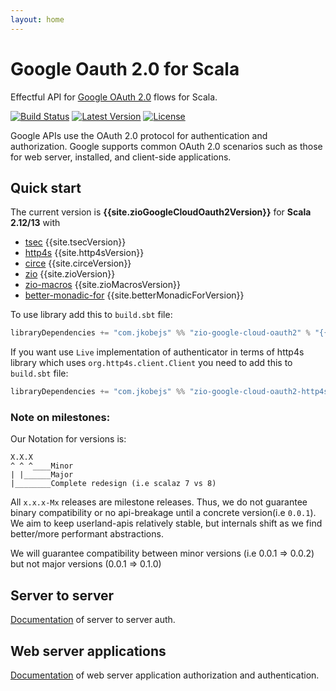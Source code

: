 ```yaml
---
layout: home
---
```


# Google Oauth 2.0 for Scala

Effectful API for [Google OAuth 2.0][google-oauth] flows for Scala.

[![Build Status](https://travis-ci.com/jkobejs/zio-google-cloud-oauth2.svg?branch=master)](https://travis-ci.com/jkobejs/zio-google-cloud-oauth2)
[![Latest Version](https://maven-badges.herokuapp.com/maven-central/io.github.jkobejs/zio-google-cloud-oauth2_2.12/badge.svg)](https://search.maven.org/#search%7Cga%7C1%7Cg%3A"io.github.jkobejs"%20zio-google-cloud-oauth2)
[![License](http://img.shields.io/:license-Apache%202-green.svg)](http://www.apache.org/licenses/LICENSE-2.0.txt)


Google APIs use the OAuth 2.0 protocol for authentication and authorization. Google supports common OAuth 2.0 scenarios
such as those for web server, installed, and client-side applications.

Quick start
------------
The current version is **{{site.zioGoogleCloudOauth2Version}}** for **Scala 2.12/13** with
- [tsec][tsec] {{site.tsecVersion}}
- [http4s][http4s] {{site.http4sVersion}}
- [circe][circe] {{site.circeVersion}}
- [zio][zio] {{site.zioVersion}}
- [zio-macros][zio-macros] {{site.zioMacrosVersion}}
- [better-monadic-for][better-monadic-for] {{site.betterMonadicForVersion}}

To use library add this to `build.sbt` file:
```scala
libraryDependencies += "com.jkobejs" %% "zio-google-cloud-oauth2" % "{{site.zioGoogleCloudOauth2Version}}"
```

If you want use `Live` implementation of authenticator in terms of http4s library which uses `org.http4s.client.Client` you need to add this to `build.sbt` file:
```scala
libraryDependencies += "com.jkobejs" %% "zio-google-cloud-oauth2-http4s" % "{{site.zioGoogleCloudOauth2Version}}"
```


### Note on milestones:
Our Notation for versions is:
```
X.X.X
^ ^ ^____Minor
| |______Major
|________Complete redesign (i.e scalaz 7 vs 8)  
```

All `x.x.x-Mx` releases are milestone releases. Thus, we do not guarantee binary compatibility or no api-breakage until
a concrete version(i.e `0.0.1`). We aim to keep userland-apis relatively stable, but 
internals shift as we find better/more performant abstractions.

We will guarantee compatibility between minor versions (i.e 0.0.1 => 0.0.2) but not major versions (0.0.1 => 0.1.0)

Server to server
----------------
[Documentation][server-2-server] of server to server auth.

Web server applications
-----------------------
[Documentation][web-server] of web server application authorization and authentication.


[google-oauth]: https://developers.google.com/identity/protocols/OAuth2
[tsec]: https://jmcardon.github.io/tsec/
[http4s]: https://http4s.org/
[server-2-server]: server-2-server
[web-server]: web-server
[circe]: https://circe.github.io/circe/
[zio]: https://zio.dev
[zio-macros]: https://github.com/zio/zio-macros
[better-monadic-for]: https://github.com/oleg-py/better-monadic-for
